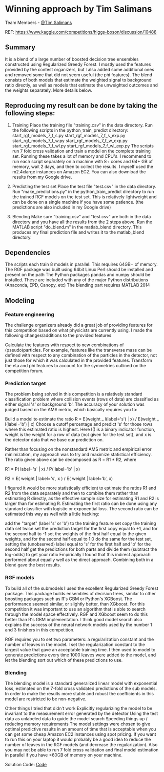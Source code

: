 # Winning approach by Tim Salimans

Team Members - [@Tim Salimans](https://github.com/TimSalimans)

REF: https://www.kaggle.com/competitions/higgs-boson/discussion/10488

## Summary

It is a blend of a large number of boosted decision tree ensembles constructed using Regularized Greedy Forest. I mostly used the features provided by the contest organizers, but I also added some additional ones and removed some that did not seem useful (the phi features). The blend consists of both models that estimate the weighted signal to background ratio directly, as well as models that estimate the unweighted outcomes and the weights separately. More details below.

## Reproducing my result can be done by taking the following steps:

1. Training
   Place the training file "training.csv" in the data directory.
   Run the following scripts in the python_train_predict directory:
   start_rgf_models_7_f_s.py
   start_rgf_models_7_f_s_exp.py
   start_rgf_models_7_f_w.py
   start_rgf_models_7_f_w_exp.py
   start_rgf_models_7_f_wl.py
   start_rgf_models_7_f_wl_exp.py
   The scripts run 7 fold cross validation and train a model on the complete training set. Running these takes a lot of memory and CPU's. I recommend to run each script separately on a machine with 8+ cores and 64+ GB of memory, wait 2 days, and then to collect the results. I myself used the m2.4xlarge instances on Amazon EC2. You can also download the results from my Google drive.

2. Predicting the test set
   Place the test file "test.csv" in the data directory.
   Run "make_predictions.py" in the python_train_predict directory to run the trained RGF models on the test set. This is relatively lightweight and can be done on a single machine if you have some patience. (the predictions are also included in my Google drive)
3. Blending
   Make sure "training.csv" and "test.csv" are both in the data directory and you have all the results from the 2 steps above.
   Run the MATLAB script "do_blend.m" in the matlab_blend directory. This produces my final prediction file and writes it to the matlab_blend directory.

## Dependencies

The scripts each train 8 models in parallel. This requires 64GB+ of memory.
The RGF package was built using 64bit Linux
Perl should be installed and present on the path
The Python packages pandas and numpy should be installed. These are included with any of the major Python distributions (Anaconda, EPD, Canopy, etc)
The blending part requires MATLAB 2014

## Modeling

### Feature engineering

The challenge organizers already did a great job of providing features for this competition based on what physicists are currently using. I made the following changes/additions to the provided features

Calculate the features with respect to new combinations of (pseudo)particles. For example, features like the transverse mass can be defined with respect to any combination of the particles in the detector, not just those for which it was calculated in the provided features.
Transform the eta and phi features to account for the symmetries outlined on the competition forum.

### Prediction target

The problem being solved in this competition is a relatively standard classification problem where collision events (rows of data) are classified as either signal 's' or background 'b'. The accuracy of your solution was judged based on the AMS metric, which basically requires you to:

Build a model to estimate the ratio R = E(weight _ I(label='s') | x) / E(weight _ I(label='b') | x)
Choose a cutoff percentage and predict 's' for those rows where this estimated ratio is highest.
Here I() is a binary indicator function, weight is the weight for a row of data (not given for the test set), and x is the detector data that we base our prediction on.

Rather than focusing on the nonstandard AMS metric and empirical error minimization, my approach was to try and maximize statistical efficiency. The ratio given above can be decomposed as R = R1 \* R2, where

R1 = P( label='s' | x) / P( label='b' | x)

R2 = E( weight | label='s', x ) / E( weight | label='b', x)

I figured it would be more statistically efficient to estimate the ratios R1 and R2 from the data separately and then to combine them rather than estimating R directly, as the effective sample size for estimating R1 and R2 is larger than for estimating R. Estimating the first ratio can be done using any standard classifier with logistic or exponential loss. The second ratio can be estimated this way as well with a little hacking:

add the "target" (label 's' or 'b') to the training feature set
copy the training data set twice
set the prediction target for the first copy equal to +1, and for the second half to -1
set the weights of the first half equal to the given weights, and for the second half equal to 1.0
do the same for the test set, setting the (unobserved) label equal to 's' for the first half and 'b' for the second half
get the predictions for both parts and divide them (subtract the log-odds) to get your ratio
Empirically I found that this indirect approach performed about equally well as the direct approach. Combining both in a blend gave the best results.

### RGF models

To build all of the submodels I used the excellent Regularized Greedy Forest package. This package builds ensembles of decision trees, similar to other boosting packages such as R's GBM or Python's XGBoost. The performance seemed similar, or slightly better, than XGboost. For this competition it was important to use an algorithm that is able to search through the model space effectively. RGF and XGboost seem to do this better than R's GBM implementation. I think good model search also explains the success of the neural network models used by the number 1 and 3 finishers in this competition.

RGF requires you to set two parameters: a regularization constant and the number of leaves in the model. I set the regularization constant to the largest value that gave an acceptable training time. I then used to model to generate predictions every time 1000 leaves were added to the model, and let the blending sort out which of these predictions to use.

### Blending

The blending model is a standard generalized linear model with exponential loss, estimated on the 7-fold cross validated predictions of the sub models. In order to make the results more stable and robust the coefficients in this model are restricted to be non-negative.

Other things I tried that didn't work
Explicitly regularizing the model to be invariant to the measurement error generated by the detector
Using the test data as unlabeled data to guide the model search
Speeding things up / reducing memory requirements
The model settings were chosen to give optimal predictive results in an amount of time that is acceptable when you can get some cheap Amazon EC2 instances using spot pricing. If you want to run this on your laptop it would probably be a good idea to reduce the number of leaves in the RGF models (and decrease the regularization). Also you may not be able to run 7 fold cross validation and final model estimation in parallel if you have <60GB of memory on your machine.

Solution Code: [Code](https://github.com/TimSalimans/HiggsML)
